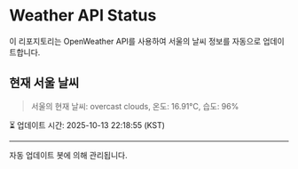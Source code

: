 
# Weather API Status

이 리포지토리는 OpenWeather API를 사용하여 서울의 날씨 정보를 자동으로 업데이트합니다.

## 현재 서울 날씨
> 서울의 현재 날씨: overcast clouds, 온도: 16.91°C, 습도: 96%

⏳ 업데이트 시간: 2025-10-13 22:18:55 (KST)

---
자동 업데이트 봇에 의해 관리됩니다.
